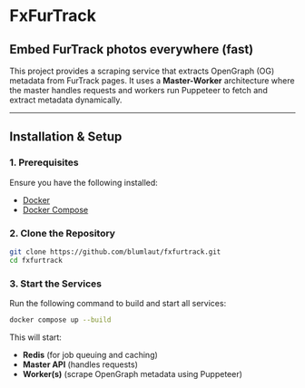 <div style="align:center;">

# FxFurTrack
## Embed FurTrack photos everywhere (fast)

</div>

This project provides a scraping service that extracts OpenGraph (OG) metadata from FurTrack pages. It uses a **Master-Worker** architecture where the master handles requests and workers run Puppeteer to fetch and extract metadata dynamically.

---

## Installation & Setup

### **1. Prerequisites**
Ensure you have the following installed:
- [Docker](https://docs.docker.com/get-docker/)
- [Docker Compose](https://docs.docker.com/compose/install/)

### **2. Clone the Repository**
```bash
git clone https://github.com/blumlaut/fxfurtrack.git
cd fxfurtrack
```

### **3. Start the Services**
Run the following command to build and start all services:
```bash
docker compose up --build
```
This will start:
- **Redis** (for job queuing and caching)
- **Master API** (handles requests)
- **Worker(s)** (scrape OpenGraph metadata using Puppeteer)
